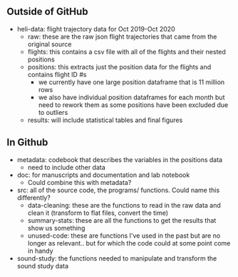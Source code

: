 
## Outside of GitHub
* heli-data: flight trajectory data for Oct 2019-Oct 2020
    * raw: these are the raw json flight trajectories that came from the original source
    * flights: this contains a csv file with all of the flights and their nested positions
    * positions: this extracts just the position data for the flights and contains flight ID #s
        * we currently have one large position dataframe that is 11 million rows
        * we also have individual position dataframes for each month but need to rework them as some positions have been excluded due to outliers
    * results: will include statistical tables and final figures

## In Github
* metadata: codebook that describes the variables in the positions data
    * need to include other data
* doc: for manuscripts and documentation and lab notebook
    * Could combine this with metadata?
* src: all of the source code, the programs/ functions.  Could name this differently?
    * data-cleaning: these are the functions to read in the raw data and clean it (transform to flat files, convert the time)
    * summary-stats: these are all the functions to get the results that show us something
    * unused-code: these are functions I've used in the past but are no longer as relevant.. but for which the code could at some point come in handy
* sound-study: the functions needed to manipulate and transform the sound study data


